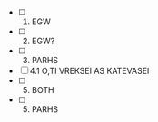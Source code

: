 - [ ] 1. EGW
- [ ] 2. EGW?
- [ ] 3. PARHS
- [ ] 4.1 O,TI VREKSEI AS KATEVASEI 
- [ ] 5. BOTH
- [ ] 5. PARHS
